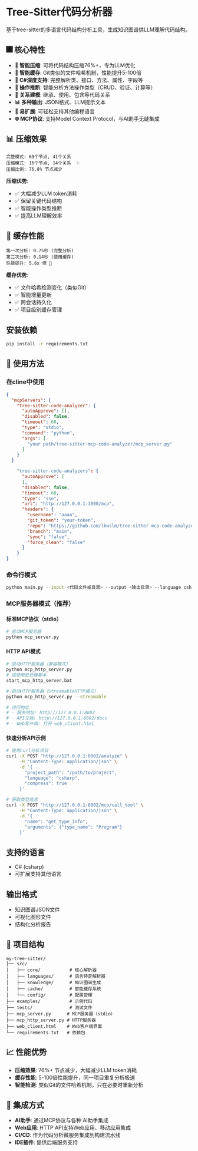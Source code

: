 # Tree-Sitter代码分析器

基于tree-sitter的多语言代码结构分析工具，生成知识图谱供LLM理解代码结构。

## 🎆 核心特性

- **🚀 智能压缩**: 可将代码结构压缩76%+，专为LLM优化
- **💾 智能缓存**: Git类似的文件哈希机制，性能提升5-100倍
- **🎯 C#深度支持**: 完整解析类、接口、方法、属性、字段等
- **🧠 操作推断**: 智能分析方法操作类型（CRUD、验证、计算等）
- **🔗 关系建模**: 继承、使用、包含等代码关系
- **📊 多种输出**: JSON格式、LLM提示文本
- **🔧 易扩展**: 可轻松支持其他编程语言
- **🌐 MCP协议**: 支持Model Context Protocol，与AI助手无缝集成

## 📊 压缩效果

```
完整模式: 69个节点, 41个关系
压缩模式: 16个节点, 14个关系  ✨
压缩比例: 76.8% 节点减少
```

**压缩优势**:
- ✅ 大幅减少LLM token消耗
- ✅ 保留关键代码结构
- ✅ 智能操作类型推断  
- ✅ 提高LLM理解效率

## 🚀 缓存性能

```
第一次分析: 0.75秒 (完整分析)
第二次分析: 0.14秒 (使用缓存)
性能提升: 5.6x 倍 🚀
```

**缓存优势**:
- ✅ 文件哈希检测变化（类似Git）
- ✅ 智能增量更新
- ✅ 跨会话持久化
- ✅ 项目级别缓存管理

## 安装依赖

```bash
pip install -r requirements.txt
```

## 🚀 使用方法

### 在cline中使用
```json
{
  "mcpServers": {
    "tree-sitter-code-analyzer": {
      "autoApprove": [],
      "disabled": false,
      "timeout": 60,
      "type": "stdio",
      "command": "python",
      "args": [
        "your path/tree-sitter-mcp-code-analyzer/mcp_server.py"
      ]
    }
  }

    "tree-sitter-code-analyzers": {
      "autoApprove": [
      ],
      "disabled": false,
      "timeout": 60,
      "type": "sse",
      "url": "http://127.0.0.1:3000/mcp",
      "headers": {
        "username": "aaaa",
        "git_token": "your-token",
        "repo": "https://github.com/lkwslm/tree-sitter-mcp-code-analyzer.git",
        "branch": "main",
        "sync": "false",
        "force_clean": "false"
      }
    }
}

```

### 命令行模式
```bash
python main.py --input <代码文件或目录> --output <输出目录> --language csharp
```

### MCP服务器模式（推荐）
#### 标准MCP协议（stdio）
```bash
# 启动MCP服务器
python mcp_server.py
```

#### HTTP API模式
```bash
# 启动HTTP服务器（兼容模式）
python mcp_http_server.py
# 或使用批处理脚本
start_mcp_http_server.bat

# 启动HTTP服务器（StreamableHTTP模式）
python mcp_http_server.py --streamable

# 访问地址
# - 服务地址: http://127.0.0.1:8002
# - API文档: http://127.0.0.1:8002/docs
# - Web客户端: 打开 web_client.html
```

#### 快速分析API示例
```bash
# 使用curl分析项目
curl -X POST "http://127.0.0.1:8002/analyze" \
     -H "Content-Type: application/json" \
     -d '{
       "project_path": "/path/to/project",
       "language": "csharp",
       "compress": true
     }'

# 获取类型信息
curl -X POST "http://127.0.0.1:8002/mcp/call_tool" \
     -H "Content-Type: application/json" \
     -d '{
       "name": "get_type_info",
       "arguments": {"type_name": "Program"}
     }'
```

## 支持的语言

- C# (csharp)
- 可扩展支持其他语言

## 输出格式

- 知识图谱JSON文件
- 可视化图形文件
- 结构化分析报告

## 📁 项目结构

```
my-tree-sitter/
├── src/
│   ├── core/           # 核心解析器
│   ├── languages/      # 语言特定解析器
│   ├── knowledge/      # 知识图谱生成
│   ├── cache/          # 智能缓存系统
│   └── config/         # 配置管理
├── examples/           # 示例代码
├── tests/              # 测试文件
├── mcp_server.py      # MCP服务器（stdio）
├── mcp_http_server.py # HTTP服务器
├── web_client.html    # Web客户端界面
└── requirements.txt   # 依赖包
```

## 📈 性能优势

- **压缩效果**: 76%+ 节点减少，大幅减少LLM token消耗
- **缓存性能**: 5-100倍性能提升，同一项目重复分析极速
- **智能检测**: 类似Git的文件哈希机制，只在必要时重新分析

## 🔗 集成方式

- **AI助手**: 通过MCP协议与各种 AI助手集成
- **Web应用**: HTTP API支持Web应用、移动应用集成
- **CI/CD**: 作为代码分析微服务集成到构建流水线
- **IDE插件**: 提供后端服务支持